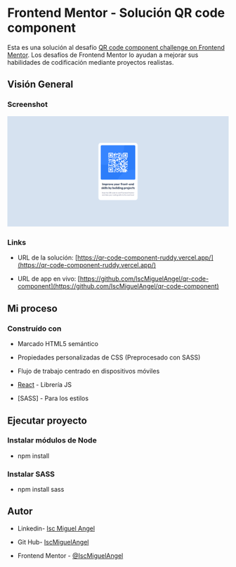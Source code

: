 # Frontend Mentor - Solución QR code component


Esta es una solución al desafío [QR code component challenge on Frontend Mentor](https://www.frontendmentor.io/challenges/qr-code-component-iux_sIO_H). Los desafíos de Frontend Mentor lo ayudan a mejorar sus habilidades de codificación mediante proyectos realistas.

  

## Visión General

### Screenshot

![](./screenshot.png)

  

### Links

- URL de la solución: [https://qr-code-component-ruddy.vercel.app/](https://qr-code-component-ruddy.vercel.app/)

- URL de app en vivo: [https://github.com/IscMiguelAngel/qr-code-component](https://github.com/IscMiguelAngel/qr-code-component)

  

## Mi proceso

### Construído con


- Marcado HTML5 semántico

- Propiedades personalizadas de CSS (Preprocesado con SASS)

- Flujo de trabajo centrado en dispositivos móviles

- [React](https://reactjs.org/) - Librería JS
- [SASS] - Para los estilos

  
## Ejecutar proyecto
  ### Instalar módulos de Node
  - npm install
  ### Instalar SASS
  - npm install sass


## Autor

  

- Linkedin- [Isc Miguel Angel](https://www.linkedin.com/in/isc-miguel-angel)

- Git Hub- [IscMiguelAngel](https://github.com/IscMiguelAngel)

- Frontend Mentor - [@IscMiguelAngel](https://www.frontendmentor.io/profile/IscMiguelAngel)
